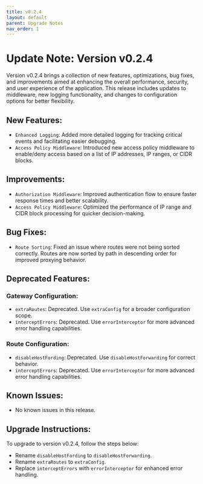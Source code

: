 ```yaml
---
title: v0.2.4
layout: default
parent: Upgrade Notes
nav_order: 1
---
```



# Update Note: Version v0.2.4
Version v0.2.4 brings a collection of new features, optimizations, bug fixes, and improvements aimed at enhancing the overall performance, security, and user experience of the application. This release includes updates to middleware, new logging functionality, and changes to configuration options for better flexibility.
## New Features:
- `Enhanced Logging`: Added more detailed logging for tracking critical events and facilitating easier debugging.
- `Access Policy Middleware`: Introduced new access policy middleware to enable/deny access based on a list of IP addresses, IP ranges, or CIDR blocks.
## Improvements:
- `Authorization Middleware`: Improved authentication flow to ensure faster response times and better scalability.
- `Access Policy Middleware`: Optimized the performance of IP range and CIDR block processing for quicker decision-making.
## Bug Fixes:

- `Route Sorting`: Fixed an issue where routes were not being sorted correctly. Routes are now sorted by path in descending order for improved proxying behavior.
## Deprecated Features:
### Gateway Configuration:

- `extraRoutes`: Deprecated. Use `extraConfig` for a broader configuration scope.
- `interceptErrors`: Deprecated. Use `errorInterceptor` for more advanced error handling capabilities.

### Route Configuration:

- `disableHostFording`: Deprecated. Use `disableHostForwarding` for correct behavior.
- `interceptErrors`: Deprecated. Use `errorInterceptor` for more advanced error handling capabilities.
## Known Issues:
- No known issues in this release.
## Upgrade Instructions:

To upgrade to version v0.2.4, follow the steps below:

- Rename `disableHostFording` to `disableHostForwarding`.
- Rename `extraRoutes` to `extraConfig`.
- Replace `interceptErrors` with `errorInterceptor` for enhanced error handling.